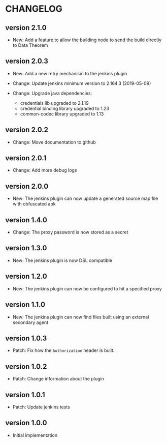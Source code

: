 CHANGELOG
=========

version 2.1.0
-------------
* New: Add a feature to allow the building node to send the build directly to Data Theorem

version 2.0.3
-------------
* New: Add a new retry mechanism to the jenkins plugin

* Change: Update jenkins minimum version to 2.164.3 (2019-05-09)

* Change: Upgrade java dependencies:
    * credentials lib upgraded to 2.1.19
    * credential binding library upgraded to 1.23
    * common-codec library upgraded to 1.13

version 2.0.2
-------------
* Change: Move documentation to github

version 2.0.1
-------------
* Change: Add more debug logs

version 2.0.0
-------------
* New: The jenkins plugin can now update a generated source map file with obfuscated apk

version 1.4.0
-------------
* Change: The proxy password is now stored as a secret

version 1.3.0
-------------
* New: The jenkins plugin is now DSL compatible

version 1.2.0
-------------
* New: The jenkins plugin can now be configured to hit a specified proxy

version 1.1.0
-------------
* New: The jenkins plugin can now find files built using an external secondary agent

version 1.0.3
-------------
* Patch: Fix how the `Authorization` header is built.

version 1.0.2
-------------
* Patch: Change information about the plugin

version 1.0.1
-------------
* Patch: Update jenkins tests

version 1.0.0
-------------
* Initial implementation


